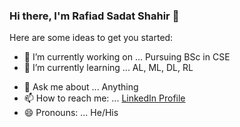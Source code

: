 ### Hi there, I'm Rafiad Sadat Shahir 👋

Here are some ideas to get you started:

- 🔭 I’m currently working on ... Pursuing BSc in CSE
- 🌱 I’m currently learning ... AL, ML, DL, RL
<!-- - 👯 I’m looking to collaborate on ...
- 🤔 I’m looking for help with ... -->
- 💬 Ask me about ... Anything
- 📫 How to reach me: ... [LinkedIn Profile](www.linkedin.com/in/rafiad-sadat-shahir-5359651ba)
- 😄 Pronouns: ... He/His
<!-- - ⚡ Fun fact: ...
 -->
